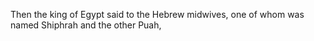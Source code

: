 Then the king of Egypt said to the Hebrew midwives, one of whom was named Shiphrah and the other Puah,
